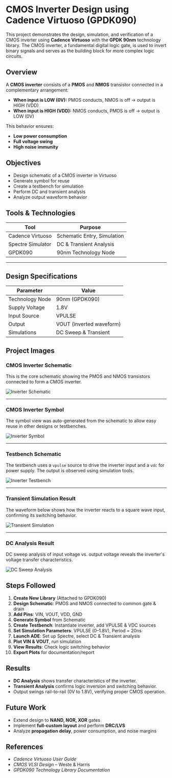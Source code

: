 # CMOS Inverter Design using Cadence Virtuoso (GPDK090)

This project demonstrates the design, simulation, and verification of a CMOS inverter using **Cadence Virtuoso** with the **GPDK 90nm** technology library. The CMOS inverter, a fundamental digital logic gate, is used to invert binary signals and serves as the building block for more complex logic circuits.



## Overview

A **CMOS inverter** consists of a **PMOS** and **NMOS** transistor connected in a complementary arrangement:
- **When input is LOW (0V):** PMOS conducts, NMOS is off → output is HIGH (VDD)
- **When input is HIGH (VDD):** NMOS conducts, PMOS is off → output is LOW (0V)

This behavior ensures:
- **Low power consumption**
- **Full voltage swing**
- **High noise immunity**



## Objectives

- Design schematic of a CMOS inverter in Virtuoso
- Generate symbol for reuse
- Create a testbench for simulation
- Perform DC and transient analysis
- Analyze output waveform behavior



## Tools & Technologies

| Tool | Purpose |
|------|---------|
| Cadence Virtuoso | Schematic Entry, Simulation |
| Spectre Simulator | DC & Transient Analysis |
| GPDK090 | 90nm Technology Node |

---

## Design Specifications

| Parameter | Value |
|----------|-------|
| Technology Node | 90nm (GPDK090) |
| Supply Voltage | 1.8V |
| Input Source | VPULSE |
| Output | VOUT (inverted waveform) |
| Simulations | DC Sweep & Transient |

## Project Images

### CMOS Inverter Schematic

This is the core schematic showing the PMOS and NMOS transistors connected to form a CMOS inverter.

![Inverter Schematic](inverter_schematic.png)

---

### CMOS Inverter Symbol

The symbol view was auto-generated from the schematic to allow easy reuse in other designs or testbenches.

![Inverter Symbol](inverter_symbol.png)

---

### Testbench Schematic

The testbench uses a `vpulse` source to drive the inverter input and a `vdc` for power supply. The output is observed using simulation tools.

![Inverter Testbench](inverter_testbench.png)

---

### Transient Simulation Result

The waveform below shows how the inverter reacts to a square wave input, confirming its switching behavior.

![Transient Simulation](trans_resp.png)

---

### DC Analysis Result

DC sweep analysis of input voltage vs. output voltage reveals the inverter's voltage transfer characteristics.

![DC Sweep Analysis](dc_resp.png)


##  Steps Followed

1. **Create New Library** (Attached to GPDK090)
2. **Design Schematic**: PMOS and NMOS connected to common gate & drain
3. **Add Pins**: VIN, VOUT, VDD, GND
4. **Generate Symbol** from Schematic
5. **Create Testbench**: Instantiate inverter, add VPULSE & VDC sources
6. **Set Simulation Parameters**: VPULSE (0–1.8V), Period = 20ns
7. **Launch ADE**: Set up Spectre, select DC & Transient analysis
8. **Plot VIN & VOUT**, run simulation
9. **View Results**: Check logic switching behavior
10. **Export Plots** for documentation/report



## Results

- **DC Analysis** shows transfer characteristics of the inverter.
- **Transient Analysis** confirms logic inversion and switching behavior.
- Output swings rail-to-rail (0V to 1.8V), verifying proper CMOS operation.



## Future Work

- Extend design to **NAND, NOR, XOR** gates
- Implement **full-custom layout** and perform **DRC/LVS**
- Analyze **propagation delay**, power consumption, and noise margins



## References

- *Cadence Virtuoso User Guide*
- *CMOS VLSI Design* – Weste & Harris
- *GPDK090 Technology Library Documentation*




